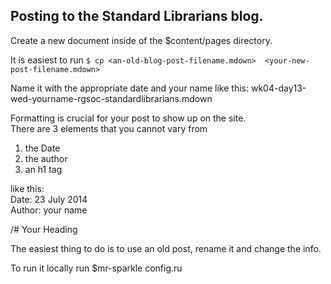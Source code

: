 ## Posting to the Standard Librarians blog.

Create a new document inside of the $content/pages directory.

It is easiest to run `$ cp <an-old-blog-post-filename.mdown>  <your-new-post-filename.mdown>`

Name it with the appropriate date and your name like this:
wk04-day13-wed-yourname-rgsoc-standardlibrarians.mdown

Formatting is crucial for your post to show up on the site.  
There are 3 elements that you cannot vary from  

1. the Date 
2. the author
3. an h1 tag


like this:  
Date: 23 July 2014  
Author: your name  

/# Your Heading


The easiest thing to do is to use an old post, rename it and change the info.

To run it locally run $mr-sparkle config.ru
